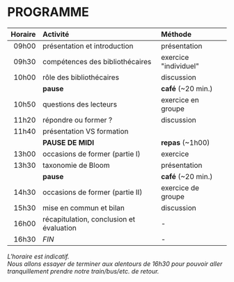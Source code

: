# PROGRAMME

| Horaire | Activité | Méthode |
| ------: | :------- | :------ |
| 09h00 | présentation et introduction | présentation |
| 09h30 | compétences des bibliothécaires | exercice "individuel" |
| 10h00 | rôle des bibliothécaires | discussion |
|  | **pause** | **café** (~20 min.) |
| 10h50 | questions des lecteurs | exercice en groupe |
| 11h20 | répondre ou former ? | discussion |
| 11h40 | présentation VS formation |  |
|  | **PAUSE DE MIDI** | **repas** (~1h00) |
| 13h00 | occasions de former (partie I) | exercice |
| 13h30 | taxonomie de Bloom | présentation |
|  | **pause** | **café** (~20 min.) |
| 14h30 | occasions de former (partie II) | exercice de groupe |
| 15h30 | mise en commun et bilan | discussion |
| 16h00 | récapitulation, conclusion et évaluation | - |
| 16h30 | *FIN* | - |

*L'horaire est indicatif.   
Nous allons essayer de terminer aux alentours de 16h30 pour pouvoir aller tranquillement prendre notre train/bus/etc. de retour.*

